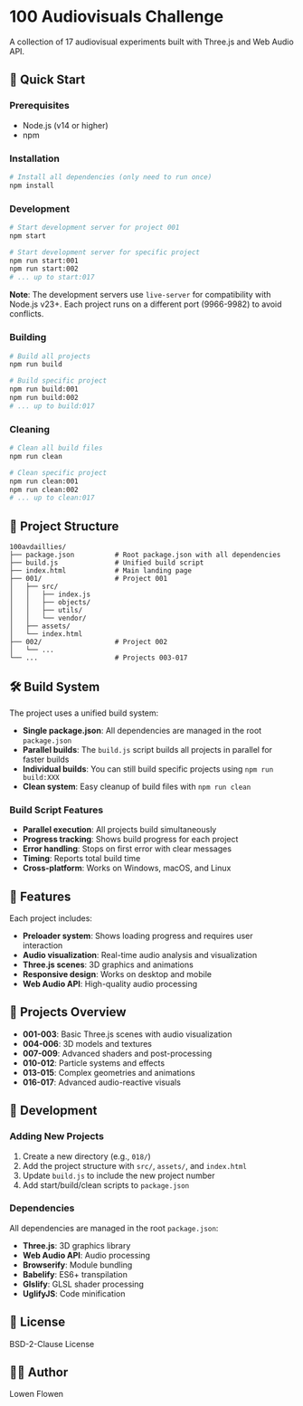 # 100 Audiovisuals Challenge

A collection of 17 audiovisual experiments built with Three.js and Web Audio API.

## 🚀 Quick Start

### Prerequisites
- Node.js (v14 or higher)
- npm

### Installation
```bash
# Install all dependencies (only need to run once)
npm install
```

### Development
```bash
# Start development server for project 001
npm start

# Start development server for specific project
npm run start:001
npm run start:002
# ... up to start:017
```

**Note**: The development servers use `live-server` for compatibility with Node.js v23+. Each project runs on a different port (9966-9982) to avoid conflicts.

### Building
```bash
# Build all projects
npm run build

# Build specific project
npm run build:001
npm run build:002
# ... up to build:017
```

### Cleaning
```bash
# Clean all build files
npm run clean

# Clean specific project
npm run clean:001
npm run clean:002
# ... up to clean:017
```

## 📁 Project Structure

```
100avdaillies/
├── package.json          # Root package.json with all dependencies
├── build.js              # Unified build script
├── index.html            # Main landing page
├── 001/                  # Project 001
│   ├── src/
│   │   ├── index.js
│   │   ├── objects/
│   │   ├── utils/
│   │   └── vendor/
│   ├── assets/
│   └── index.html
├── 002/                  # Project 002
│   └── ...
└── ...                   # Projects 003-017
```

## 🛠️ Build System

The project uses a unified build system:

- **Single package.json**: All dependencies are managed in the root `package.json`
- **Parallel builds**: The `build.js` script builds all projects in parallel for faster builds
- **Individual builds**: You can still build specific projects using `npm run build:XXX`
- **Clean system**: Easy cleanup of build files with `npm run clean`

### Build Script Features

- **Parallel execution**: All projects build simultaneously
- **Progress tracking**: Shows build progress for each project
- **Error handling**: Stops on first error with clear messages
- **Timing**: Reports total build time
- **Cross-platform**: Works on Windows, macOS, and Linux

## 🎵 Features

Each project includes:
- **Preloader system**: Shows loading progress and requires user interaction
- **Audio visualization**: Real-time audio analysis and visualization
- **Three.js scenes**: 3D graphics and animations
- **Responsive design**: Works on desktop and mobile
- **Web Audio API**: High-quality audio processing

## 🎨 Projects Overview

- **001-003**: Basic Three.js scenes with audio visualization
- **004-006**: 3D models and textures
- **007-009**: Advanced shaders and post-processing
- **010-012**: Particle systems and effects
- **013-015**: Complex geometries and animations
- **016-017**: Advanced audio-reactive visuals

## 🔧 Development

### Adding New Projects
1. Create a new directory (e.g., `018/`)
2. Add the project structure with `src/`, `assets/`, and `index.html`
3. Update `build.js` to include the new project number
4. Add start/build/clean scripts to `package.json`

### Dependencies
All dependencies are managed in the root `package.json`:
- **Three.js**: 3D graphics library
- **Web Audio API**: Audio processing
- **Browserify**: Module bundling
- **Babelify**: ES6+ transpilation
- **Glslify**: GLSL shader processing
- **UglifyJS**: Code minification

## 📝 License

BSD-2-Clause License

## 👨‍💻 Author

Lowen Flowen